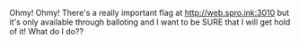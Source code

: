 Ohmy! Ohmy! There's a really important flag at http://web.spro.ink:3010 but it's only available through balloting and I want to be SURE that I will get hold of it! What do I do??
